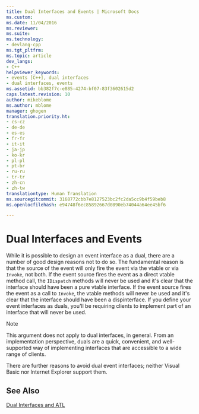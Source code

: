 ```yaml
---
title: Dual Interfaces and Events | Microsoft Docs
ms.custom: 
ms.date: 11/04/2016
ms.reviewer: 
ms.suite: 
ms.technology:
- devlang-cpp
ms.tgt_pltfrm: 
ms.topic: article
dev_langs:
- C++
helpviewer_keywords:
- events [C++], dual interfaces
- dual interfaces, events
ms.assetid: bb382f7c-e885-4274-bf07-83f3602615d2
caps.latest.revision: 10
author: mikeblome
ms.author: mblome
manager: ghogen
translation.priority.ht:
- cs-cz
- de-de
- es-es
- fr-fr
- it-it
- ja-jp
- ko-kr
- pl-pl
- pt-br
- ru-ru
- tr-tr
- zh-cn
- zh-tw
translationtype: Human Translation
ms.sourcegitcommit: 3168772cbb7e8127523bc2fc2da5cc9b4f59beb8
ms.openlocfilehash: e94748f6ec85892667d0890eb74044a64ee45bf6

---
```

# Dual Interfaces and Events
While it is possible to design an event interface as a dual, there are a number of good design reasons not to do so. The fundamental reason is that the source of the event will only fire the event via the vtable or via `Invoke`, not both. If the event source fires the event as a direct vtable method call, the `IDispatch` methods will never be used and it's clear that the interface should have been a pure vtable interface. If the event source fires the event as a call to `Invoke`, the vtable methods will never be used and it's clear that the interface should have been a dispinterface. If you define your event interfaces as duals, you'll be requiring clients to implement part of an interface that will never be used.  
  
> [!NOTE]
>  This argument does not apply to dual interfaces, in general. From an implementation perspective, duals are a quick, convenient, and well-supported way of implementing interfaces that are accessible to a wide range of clients.  
  
 There are further reasons to avoid dual event interfaces; neither Visual Basic nor Internet Explorer support them.  
  
## See Also  
 [Dual Interfaces and ATL](../atl/dual-interfaces-and-atl.md)




<!--HONumber=Jan17_HO1-->


